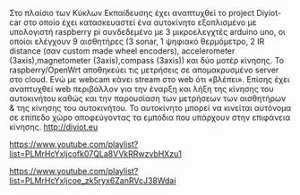 Στο πλαίσιο των Κύκλων Εκπαίδευσης έχει αναπτυχθεί το project Diyiot-car στο οποίο έχει κατασκευαστεί ένα αυτοκίνητο εξοπλισμένο με υπολογιστή raspberry pi συνδεδεμένο με 3 μικροελεγχτές arduino uno, οι οποίοι ελέγχουν 9 αισθητήρες (3 sonar, 1 ψηφιακό θερμόμετρο, 2 IR distance (σαν custom made wheel encoders), accelerometer (3axis),magnetometer (3axis),compass (3axis)) και δύο μοτέρ κίνησης. 
Το raspberry/OpenWrt αποθηκεύει τις μετρήσεις σε απομακρυσμένο server στο cloud. Ενώ με webcam κάνει stream στο web ότι «βλέπει». 
Επίσης έχει αναπτυχθεί web περιβάλλον για την έναρξη και λήξη της κίνησης του αυτοκινήτου καθώς και την παρουσίαση των μετρήσεων των αισθητήρων & της κίνησης του αυτοκινήτου.
Το αυτοκίνητο μπορεί να κινείται αυτόνομα σε επίπεδο χώρο αποφεύγοντας τα εμπόδια που υπάρχουν στην επιφάνεια κίνησης. 
http://diyiot.eu


https://www.youtube.com/playlist?list=PLMrHcYxljcofk07QLa8VVkRRwzvbHXzu1


https://www.youtube.com/playlist?list=PLMrHcYxljcoe_zk5ryx6ZanRVcJ38Wdai
